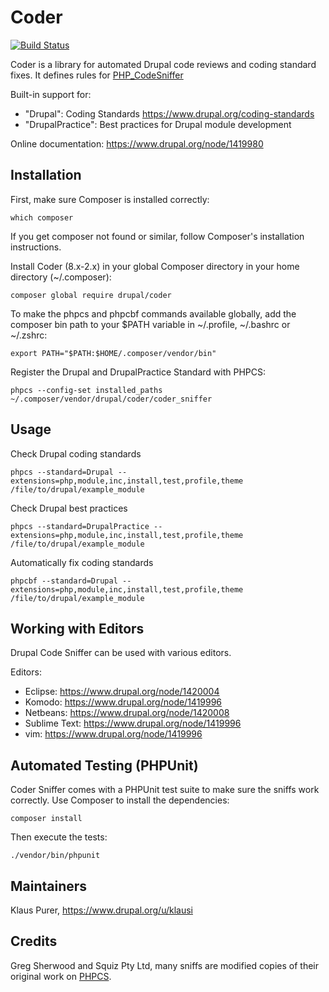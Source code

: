 # Coder

[![Build Status](https://travis-ci.org/klausi/coder.svg?branch=8.x-2.x)](https://travis-ci.org/klausi/coder)

Coder is a library for automated Drupal code reviews and coding standard fixes. It
defines rules for [PHP_CodeSniffer](https://github.com/squizlabs/PHP_CodeSniffer)

Built-in support for:
- "Drupal": Coding Standards https://www.drupal.org/coding-standards
- "DrupalPractice": Best practices for Drupal module development

Online documentation: https://www.drupal.org/node/1419980


## Installation

First, make sure Composer is installed correctly:
```
which composer
```

If you get composer not found or similar, follow Composer's installation
instructions.

Install Coder (8.x-2.x) in your global Composer directory in your home directory
(~/.composer):
```
composer global require drupal/coder
```

To make the phpcs and phpcbf commands available globally, add the composer bin path
to your $PATH variable in ~/.profile, ~/.bashrc or ~/.zshrc:
```
export PATH="$PATH:$HOME/.composer/vendor/bin"
```

Register the Drupal and DrupalPractice Standard with PHPCS:
```
phpcs --config-set installed_paths ~/.composer/vendor/drupal/coder/coder_sniffer
```


## Usage

Check Drupal coding standards
```
phpcs --standard=Drupal --extensions=php,module,inc,install,test,profile,theme /file/to/drupal/example_module
```

Check Drupal best practices
```
phpcs --standard=DrupalPractice --extensions=php,module,inc,install,test,profile,theme /file/to/drupal/example_module
```

Automatically fix coding standards
```
phpcbf --standard=Drupal --extensions=php,module,inc,install,test,profile,theme /file/to/drupal/example_module
```


## Working with Editors

Drupal Code Sniffer can be used with various editors.

Editors:

* Eclipse: https://www.drupal.org/node/1420004
* Komodo: https://www.drupal.org/node/1419996
* Netbeans: https://www.drupal.org/node/1420008
* Sublime Text: https://www.drupal.org/node/1419996
* vim: https://www.drupal.org/node/1419996


## Automated Testing (PHPUnit)

Coder Sniffer comes with a PHPUnit test suite to make sure the sniffs work correctly.
Use Composer to install the dependencies:

```
composer install
```

Then execute the tests:
```
./vendor/bin/phpunit
```


## Maintainers
Klaus Purer, https://www.drupal.org/u/klausi


## Credits

Greg Sherwood and Squiz Pty Ltd, many sniffs are modified copies of their original
work on [PHPCS](https://github.com/squizlabs/PHP_CodeSniffer).

